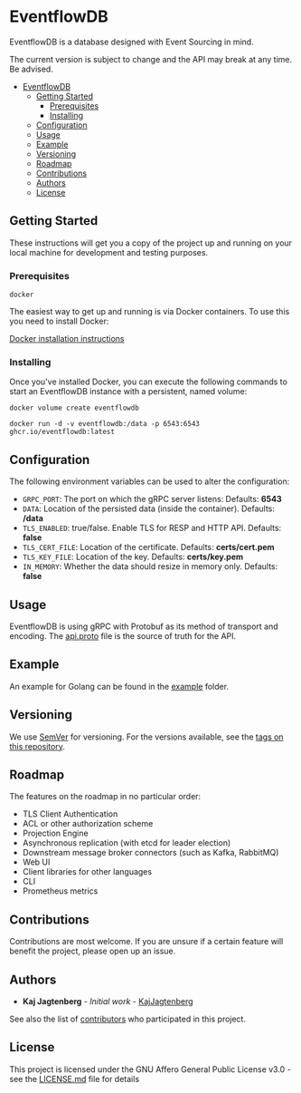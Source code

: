 # EventflowDB

EventflowDB is a database designed with Event Sourcing in mind.

The current version is subject to change and the API may break at any time. Be advised.

- [EventflowDB](#eventflowdb)
  - [Getting Started](#getting-started)
    - [Prerequisites](#prerequisites)
    - [Installing](#installing)
  - [Configuration](#configuration)
  - [Usage](#usage)
  - [Example](#example)
  - [Versioning](#versioning)
  - [Roadmap](#roadmap)
  - [Contributions](#contributions)
  - [Authors](#authors)
  - [License](#license)

## Getting Started

These instructions will get you a copy of the project up and running on your local machine for development and testing purposes.

### Prerequisites

```
docker
```

The easiest way to get up and running is via Docker containers. To use this you need to install Docker:

[Docker installation instructions](https://docs.docker.com/get-docker)

### Installing

Once you've installed Docker, you can execute the following commands to start an EventflowDB instance with a persistent, named volume:

```shell
docker volume create eventflowdb

docker run -d -v eventflowdb:/data -p 6543:6543 ghcr.io/eventflowdb:latest
```

## Configuration

The following environment variables can be used to alter the configuration:

- `GRPC_PORT`: The port on which the gRPC server listens: Defaults: **6543**
- `DATA`: Location of the persisted data (inside the container). Defaults: **/data**
- `TLS_ENABLED`: true/false. Enable TLS for RESP and HTTP API. Defaults: **false**
- `TLS_CERT_FILE`: Location of the certificate. Defaults: **certs/cert.pem**
- `TLS_KEY_FILE`: Location of the key. Defaults: **certs/key.pem**
- `IN_MEMORY`: Whether the data should resize in memory only. Defaults: **false**

## Usage

EventflowDB is using gRPC with Protobuf as its method of transport and encoding. The [api.proto](proto/api.proto) file is the source of truth for the API.

## Example

An example for Golang can be found in the [example](example) folder.

## Versioning

We use [SemVer](http://semver.org/) for versioning. For the versions available, see the [tags on this repository](https://github.com/kajjagtenberg/eventflowdb/tags).

## Roadmap

The features on the roadmap in no particular order:

- TLS Client Authentication
- ACL or other authorization scheme
- Projection Engine
- Asynchronous replication (with etcd for leader election)
- Downstream message broker connectors (such as Kafka, RabbitMQ)
- Web UI
- Client libraries for other languages
- CLI
- Prometheus metrics

## Contributions

Contributions are most welcome. If you are unsure if a certain feature will benefit the project, please open up an issue.

## Authors

- **Kaj Jagtenberg** - _Initial work_ - [KajJagtenberg](https://github.com/kajjagtenberg)

See also the list of [contributors](https://github.com/kajjagtenberg/eventflowdb/contributors) who participated in this project.

## License

This project is licensed under the GNU Affero General Public License v3.0 - see the [LICENSE.md](LICENSE.md) file for details
